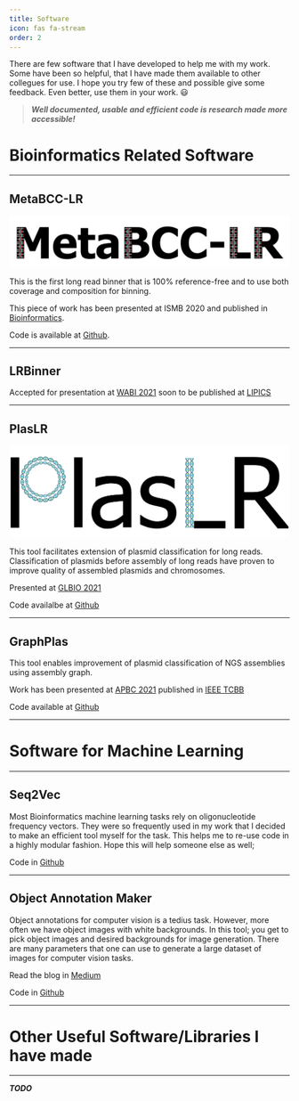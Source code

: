 ```yaml
---
title: Software
icon: fas fa-stream
order: 2
---
```


There are few software that I have developed to help me with my work. Some have been so helpful, that I have made them available to other collegues for use. I hope you try few of these and possible give some feedback. Even better, use them in your work. 😃

> ***Well documented, usable and efficient code is research made more accessible!***

# Bioinformatics Related Software

<hr/>

## MetaBCC-LR
![MetaBCC-LR logo](https://github.com/anuradhawick/MetaBCC-LR/raw/master/MetaBCC-LR_logo.png)

This is the first long read binner that is 100% reference-free and to use both coverage and composition for binning. 

This piece of work has been presented at ISMB 2020 and published in [Bioinformatics](https://doi.org/10.1093/bioinformatics/btaa441). 

Code is available at [Github](https://github.com/anuradhawick/MetaBCC-LR).

<hr/>

## LRBinner

Accepted for presentation at [WABI 2021](http://www.acm-bcb.org/WABI/2021/) soon to be published at [LIPICS](https://drops.dagstuhl.de/opus/institut_lipics.php)

<hr/>

## PlasLR
![PlasLR logo](https://github.com/anuradhawick/PlasLR/raw/master/PlasLR_logo.png)

This tool facilitates extension of plasmid classification for long reads. Classification of plasmids before assembly of long reads have proven to improve quality of assembled plasmids and chromosomes.

Presented at [GLBIO 2021](https://www.iscb.org/glbio2021)

Code availalbe at [Github](https://github.com/anuradhawick/PlasLR)

<hr/>

## GraphPlas

This tool enables improvement of plasmid classification of NGS assemblies using assembly graph. 

Work has been presented at [APBC 2021](http://www.binfo.ncku.edu.tw/APBC2021/index.html) published in [IEEE TCBB](https://doi.org/10.1109/tcbb.2021.3082915)

Code available at [Github](https://github.com/anuradhawick/Graphplas)

<hr/>

# Software for Machine Learning

<hr/>

## Seq2Vec

Most Bioinformatics machine learning tasks rely on oligonucleotide frequency vectors. They were so frequently used in my work that I decided to make an efficient tool myself for the task. This helps me to re-use code in a highly modular fashion. Hope this will help someone else as well;

Code in [Github](https://github.com/anuradhawick/seq2vec/blob/main/README.md)

<hr/>

## Object Annotation Maker

Object annotations for computer vision is a tedius task. However, more often we have object images with white backgrounds. In this tool; you get to pick object images and desired backgrounds for image generation. There are many parameters that one can use to generate a large dataset of images for computer vision tasks.

Read the blog in [Medium](https://towardsdatascience.com/annotator-for-object-detection-950fd799b651)

Code in [Github](https://github.com/anuradhawick/Object-Annotation-Maker)

<hr/>

# Other Useful Software/Libraries I have made

<hr/>

***TODO***